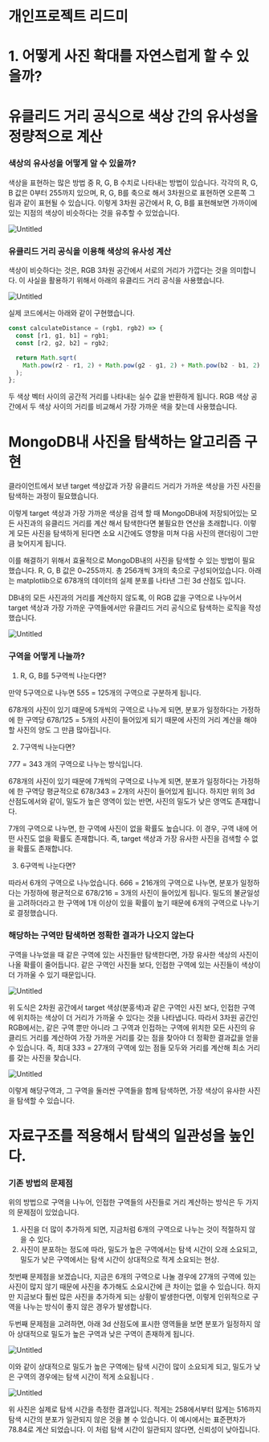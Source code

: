 # 개인프로젝트 리드미

# 1. 어떻게 사진 확대를 자연스럽게 할 수 있을까?

# 유클리드 거리 공식으로 색상 간의 유사성을 정량적으로 계산

### 색상의 유사성을 어떻게 알 수 있을까?

색상을 표현하는 많은 방법 중 R, G, B 수치로 나타내는 방법이 있습니다. 각각의 R, G, B 값은 0부터 255까지 있으며, R, G, B를 축으로 해서 3차원으로 표현하면 오른쪽 그림과 같이 표현될 수 있습니다. 이렇게 3차원 공간에서 R, G, B를 표현해보면 가까이에 있는 지점의 색상이 비슷하다는 것을 유추할 수 있었습니다.

![Untitled](https://prod-files-secure.s3.us-west-2.amazonaws.com/a499d1d5-780e-48e4-b285-a43f40cdb1e5/8a1a73de-1c89-41f1-a31c-81f2196d90ec/Untitled.png)

### 유클리드 거리 공식을 이용해 색상의 유사성 계산

색상이 비슷하다는 것은, RGB 3차원 공간에서 서로의 거리가 가깝다는 것을 의미합니다. 이 사실을 활용하기 위해서 아래의 유클리드 거리 공식을 사용했습니다.

![Untitled](https://prod-files-secure.s3.us-west-2.amazonaws.com/a499d1d5-780e-48e4-b285-a43f40cdb1e5/5625bbfd-4825-4e83-a6c7-0bc6ded230a1/Untitled.png)

실제 코드에서는 아래와 같이 구현했습니다.

```jsx
const calculateDistance = (rgb1, rgb2) => {
  const [r1, g1, b1] = rgb1;
  const [r2, g2, b2] = rgb2;

  return Math.sqrt(
    Math.pow(r2 - r1, 2) + Math.pow(g2 - g1, 2) + Math.pow(b2 - b1, 2),
  );
};
```

두 색상 벡터 사이의 공간적 거리를 나타내는 실수 값을 반환하게 됩니다. RGB 색상 공간에서 두 색상 사이의 거리를 비교해서 가장 가까운 색을 찾는데 사용했습니다.

# MongoDB내 사진을 탐색하는 알고리즘 구현

클라이언트에서 보낸 target 색상값과 가장 유클리드 거리가 가까운 색상을 가진 사진을 탐색하는 과정이 필요했습니다.

이렇게 target 색상과 가장 가까운 색상을 검색 할 때 MongoDB내에 저장되어있는 모든 사진과의 유클리드 거리를 계산 해서 탐색한다면 불필요한 연산을 초래합니다. 이렇게 모든 사진을 탐색하게 된다면 소요 시간에도 영향을 미쳐 다음 사진의 랜더링이 그만큼 늦어지게 됩니다.

이를 해결하기 위해서 효율적으로 MongoDB내의 사진을 탐색할 수 있는 방법이 필요했습니다.
R, G, B 값은 0~255까지. 총 256개씩 3개의 축으로 구성되어있습니다. 아래는 matplotlib으로 678개의 데이터의 실제 분포를 나타낸 그린 3d 산점도 입니다.

DB내의 모든 사진과의 거리를 계산하지 않도록, 이 RGB 값을 구역으로 나누어서 target 색상과 가장 가까운 구역들에서만 유클리드 거리 공식으로 탐색하는 로직을 작성했습니다.

![Untitled](https://prod-files-secure.s3.us-west-2.amazonaws.com/a499d1d5-780e-48e4-b285-a43f40cdb1e5/a3cf9df9-7375-4c91-93bd-078d68f9e8e3/Untitled.png)

### 구역을 어떻게 나눌까?

1. R, G, B를 5구역씩 나눈다면?

만약 5구역으로 나누면 5*5*5 = 125개의 구역으로 구분하게 됩니다.

678개의 사진이 있기 떄문에 5개씩의 구역으로 나누게 되면, 분포가 일정하다는 가정하에 한 구역당 678/125 = 5개의 사진이 들어있게 되기 때문에 사진의 거리 계산을 해야할 사진의 양도 그 만큼 많아집니다.

2. 7구역씩 나눈다면?

7*7*7 = 343 개의 구역으로 나누는 방식입니다.

678개의 사진이 있기 때문에 7개씩의 구역으로 나누게 되면, 분포가 일정하다는 가정하에 한 구역당 평균적으로 678/343 = 2개의 사진이 들어있게 됩니다. 하지만 위의 3d 산점도에서와 같이, 밀도가 높은 영역이 있는 반면, 사진의 밀도가 낮은 영역도 존재합니다.

7개의 구역으로 나누면, 한 구역에 사진이 없을 확률도 높습니다. 이 경우, 구역 내에 어떤 사진도 없을 확률도 존재합니다. 즉, target 색상과 가장 유사한 사진을 검색할 수 없을 확률도 존재합니다.

3. 6구역씩 나눈다면?

따라서 6개의 구역으로 나누었습니다. 6*6*6 = 216개의 구역으로 나누면, 분포가 일정하다는 가정하에 평균적으로 678/216 = 3개의 사진이 들어있게 됩니다. 밀도의 불균일성을 고려하더라고 한 구역에 1개 이상이 있을 확률이 높기 때문에 6개의 구역으로 나누기로 결정했습니다.

### 해당하는 구역만 탐색하면 정확한 결과가 나오지 않는다

구역을 나누었을 때 같은 구역에 있는 사진들만 탐색한다면, 가장 유사한 색상의 사진이 나올 확률이 줄어듭니다. 같은 구역인 사진들 보다, 인접한 구역에 있는 사진들이 색상이 더 가까울 수 있기 때문입니다.

![Untitled](https://prod-files-secure.s3.us-west-2.amazonaws.com/a499d1d5-780e-48e4-b285-a43f40cdb1e5/abc93c0b-894e-407e-9bfa-b01cb7969195/Untitled.png)

위 도식은 2차원 공간에서 target 색상(분홍색)과 같은 구역인 사진 보다, 인접한 구역에 위치하는 색상이 더 거리가 가까울 수 있다는 것을 나타냅니다. 따라서 3차원 공간인 RGB에서는, 같은 구역 뿐만 아니라 그 구역과 인접하는 구역에 위치한 모든 사진의 유클리드 거리를 계산하여 가장 가까운 거리를 갖는 점을 찾아야 더 정확한 결과값을 얻을 수 있습니다. 즉, 최대 3*3*3 = 27개의 구역에 있는 점들 모두와 거리를 계산해 최소 거리를 갖는 사진을 찾습니다.

![Untitled](https://prod-files-secure.s3.us-west-2.amazonaws.com/a499d1d5-780e-48e4-b285-a43f40cdb1e5/42c8b137-ac4a-4dc3-b2a5-bd78195be4d0/Untitled.png)

이렇게 해당구역과, 그 구역을 둘러싼 구역들을 함께 탐색하면, 가장 색상이 유사한 사진을 탐색할 수 있습니다.

# 자료구조를 적용해서 탐색의 일관성을 높인다.

### 기존 방법의 문제점

위의 방법으로 구역을 나누어, 인접한 구역들의 사진들로 거리 계산하는 방식은 두 가지의 문제점이 있었습니다.

1. 사진을 더 많이 추가하게 되면, 지금처럼 6개의 구역으로 나누는 것이 적절하지 않을 수 있다.
2. 사진이 분포하는 정도에 따라, 밀도가 높은 구역에서는 탐색 시간이 오래 소요되고, 밀도가 낮은 구역에서는 탐색 시간이 상대적으로 적게 소요되는 현상.

첫번째 문제점을 보겠습니다, 지금은 6개의 구역으로 나눌 경우에 27개의 구역에 있는 사진이 많지 않기 때문에 사진을 추가해도 소요시간에 큰 차이는 없을 수 있습니다. 하지만 지금보다 훨씬 많은 사진을 추가하게 되는 상황이 발생한다면, 이렇게 인위적으로 구역을 나누는 방식이 좋지 않은 경우가 발생합니다.

두번째 문제점을 고려하면, 아래 3d 산점도에 표시한 영역들을 보면 분포가 일정하지 않아 상대적으로 밀도가 높은 구역과 낮은 구역이 존재하게 됩니다.

![Untitled](https://prod-files-secure.s3.us-west-2.amazonaws.com/a499d1d5-780e-48e4-b285-a43f40cdb1e5/a383bdac-43dc-4876-b44b-02b4d2c3cbcc/Untitled.png)

이와 같이 상대적으로 밀도가 높은 구역에는 탐색 시간이 많이 소요되게 되고, 밀도가 낮은 구역의 경우에는 탐색 시간이 적게 소요됩니다 .

![Untitled](https://prod-files-secure.s3.us-west-2.amazonaws.com/a499d1d5-780e-48e4-b285-a43f40cdb1e5/fed62fa1-cd51-4ef7-b4d8-ee3012261b5e/Untitled.png)

위 사진은 실제로 탐색 시간을 측정한 결과입니다. 적게는 258에서부터 많게는 516까지 탐색 시간의 분포가 일관되지 않은 것을 볼 수 있습니다. 이 예시에서는 표준편차가 78.84로 계산 되었습니다. 이 처럼 탐색 시간이 일관되지 않다면, 신뢰성이 낮아집니다.
